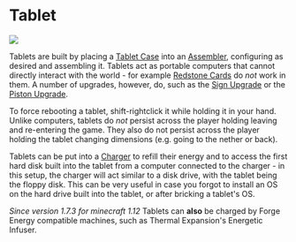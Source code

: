 # Tablet

![](https://ocdoc.cil.li/_media/items:tablet.png)

Tablets are built by placing a [Tablet Case](/item/tablet_case) into an
[Assembler](/block/assembler), configuring as desired and assembling it.
Tablets act as portable computers that cannot directly interact with the
world - for example [Redstone Cards](/item/redstone_card) do *not*
work in them. A number of upgrades, however, do, such as the
[Sign Upgrade](/item/sign_upgrade) or the [Piston Upgrade](/item/piston_upgrade).

To force rebooting a tablet, shift-rightclick it while holding it in
your hand. Unlike computers, tablets do *not* persist across the
player holding leaving and re-entering the game. They also do not
persist across the player holding the tablet changing dimensions (e.g.
going to the nether or back).

Tablets can be put into a [Charger](/block/charger) to refill their
energy and to access the first hard disk built into the tablet from a
computer connected to the charger - in this setup, the charger will act
similar to a disk drive, with the tablet being the floppy disk. This can
be very useful in case you forgot to install an OS on the hard drive
built into the tablet, or after bricking a tablet's OS.

*Since version 1.7.3 for minecraft 1.12* Tablets can **also** be
charged by Forge Energy compatible machines, such as Thermal
Expansion's Energetic Infuser.